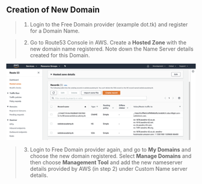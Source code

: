 ## Creation of New Domain

> 1. Login to the Free Domain provider (example dot.tk) and register for a Domain Name.

> 2. Go to Route53 Console in AWS. Create a **Hosted Zone** with the new domain name registered. Note down the Name Server details created for this Domain.

  ![AWS NAMESERVER](../images/AWS-NameServer.png)


> 3. Login to Free Domain provider again, and go to **My Domains** and choose the new domain registered. Select **Manage Domains** and then choose **Management Tool** and add the new nameserver details provided by AWS (in step 2) under Custom Name server details.




